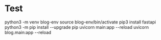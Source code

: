 # Test
python3 -m venv blog-env
source blog-env/bin/activate
pip3 install fastapi
python3 -m pip install --upgrade pip
uvicorn main:app --reload
uvicorn blog.main:app --reload
